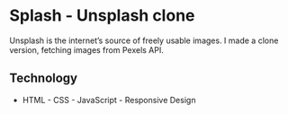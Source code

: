 # Splash - Unsplash clone

Unsplash is the internet’s source of freely usable images. I made a clone version, fetching images from Pexels API.

## Technology

- HTML - CSS - JavaScript - Responsive Design
